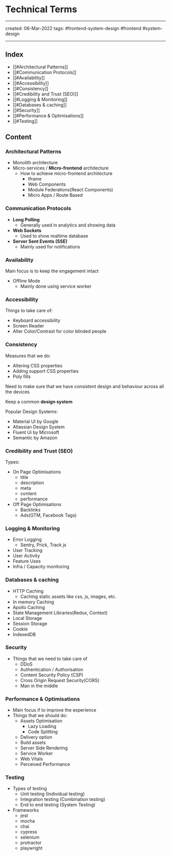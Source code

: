 # Technical Terms

---

created: 06-Mar-2022
tags: #frontend-system-design #frontend #system-design

---

## Index

- [[#Architectural Patterns]]
- [[#Communication Protocols]]
- [[#Availability]]
- [[#Accessibility]]
- [[#Consistency]]
- [[#Credibility and Trust (SEO)]]
- [[#Logging & Monitoring]]
- [[#Databases & caching]]
- [[#Security]]
- [[#Performance & Optimisations]]
- [[#Testing]]

## Content

### Architectural Patterns

- Monolith architecture
- Micro-services / **Micro-frontend** architecture
  - How to achieve micro-frontend architecture
    - Iframe
    - Web Components
    - Module Federations(React Components)
    - Micro Apps / Route Based

### Communication Protocols

- **Long Polling**
  - Generally used in analytics and showing data
- **Web Sockets**
  - Used to show realtime database
- **Server Sent Events (SSE)**
  - Mainly used for notifications

### Availability

Main focus is to keep the engagement intact

- Offline Mode
  - Mainly done using service worker

### Accessibility

Things to take care of:

- Keyboard accessibility
- Screen Reader
- Alter Color/Contrast for color blinded people

### Consistency

Measures that we do:

- Altering CSS properties
- Adding support CSS properties
- Poly fills

Need to make sure that we have consistent design and behaviour across all the devices

Keep a common **design system**

Popular Design Systems:

- Material UI by Google
- Atlassian Design System
- Fluent Ui by Microsoft
- Semantic by Amazon

### Credibility and Trust (SEO)

Types:

- On Page Optimisations
  - title
  - description
  - meta
  - content
  - performance
- Off Page Optimisations
  - Backlinks
  - Ads(GTM, Facebook Tags)

### Logging & Monitoring

- Error Logging
  - Sentry, Prick, Track js
- User Tracking
- User Activity
- Feature Uses
- Infra / Capacity monitoring

### Databases & caching

- HTTP Caching
  - Caching static assets like css, js, images, etc.
- In memory Caching
- Apollo Caching
- State Management Libraries(Redux, Context)
- Local Storage
- Session Storage
- Cookie
- IndexedDB

### Security

- Things that we need to take care of
  - DDoS
  - Authentication / Authorisation
  - Content Security Policy (CSP)
  - Cross Origin Request Security(CORS)
  - Man in the middle

### Performance & Optimisations

- Main focus if to improve the experience
- Things that we should do:
  - Assets Optimisation
    - Lazy Loading
    - Code Splitting
  - Delivery option
  - Build assets
  - Server Side Rendering
  - Service Worker
  - Web Vitals
  - Perceived Performance

### Testing

- Types of testing
  - Unit testing (Individual testing)
  - Integration testing (Combination testing)
  - End to end testing (System Testing)
- Frameworks
  - jest
  - mocha
  - chai
  - cypress
  - selenium
  - protractor
  - playwright
